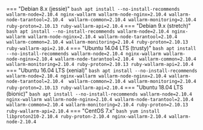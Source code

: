 === "Debian 8.x (jessie)"
    ``` bash
    apt install --no-install-recommends wallarm-node=2.10.4 nginx-wallarm wallarm-node-nginx=2.10.4 wallarm-node-tarantool=2.10.4  wallarm-common=2.10.4 wallarm-monitoring=2.10.4 ruby-proton=2.10.13 ruby-wallarm-api=2.10.4
    ```
=== "Debian 9.x (stretch)"
    ``` bash
    apt install --no-install-recommends wallarm-node=2.10.4 nginx-wallarm wallarm-node-nginx=2.10.4 wallarm-node-tarantool=2.10.4  wallarm-common=2.10.4 wallarm-monitoring=2.10.4 ruby-proton=2.10.13 ruby-wallarm-api=2.10.4
    ```
=== "Ubuntu 14.04 LTS (trusty)"
    ``` bash
    apt install --no-install-recommends wallarm-node=2.10.4 nginx-wallarm wallarm-node-nginx=2.10.4 wallarm-node-tarantool=2.10.4  wallarm-common=2.10.4 wallarm-monitoring=2.10.4 ruby-proton=2.10.13 ruby-wallarm-api=2.10.4
    ```
=== "Ubuntu 16.04 LTS (xenial)"
    ``` bash
    apt install --no-install-recommends wallarm-node=2.10.4 nginx-wallarm wallarm-node-nginx=2.10.4 wallarm-node-tarantool=2.10.4  wallarm-common=2.10.4 wallarm-monitoring=2.10.4 ruby-proton=2.10.13 ruby-wallarm-api=2.10.4
    ```
=== "Ubuntu 18.04 LTS (bionic)"
    ``` bash
    apt install --no-install-recommends wallarm-node=2.10.4 nginx-wallarm wallarm-node-nginx=2.10.4 wallarm-node-tarantool=2.10.4  wallarm-common=2.10.4 wallarm-monitoring=2.10.4 ruby-proton=2.10.13 ruby-wallarm-api=2.10.4
    ```
=== "CentOS 7.x"
    ``` bash
    yum install libproton210-2.10.4 ruby-proton-2.10.4 nginx-wallarm-2.10.4 wallarm-node-2.10.4
    ```
